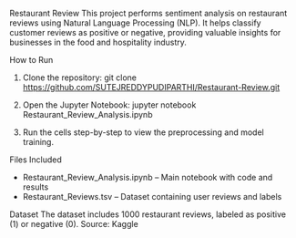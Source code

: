 Restaurant Review
This project performs sentiment analysis on restaurant reviews using Natural Language Processing (NLP). It helps classify customer reviews as positive or negative, providing valuable insights for businesses in the food and hospitality industry.

How to Run
1. Clone the repository:
git clone https://github.com/SUTEJREDDYPUDIPARTHI/Restaurant-Review.git

2. Open the Jupyter Notebook:
jupyter notebook Restaurant_Review_Analysis.ipynb

3. Run the cells step-by-step to view the preprocessing and model training.

Files Included
- Restaurant_Review_Analysis.ipynb – Main notebook with code and results
- Restaurant_Reviews.tsv – Dataset containing user reviews and labels

Dataset
The dataset includes 1000 restaurant reviews, labeled as positive (1) or negative (0). Source: Kaggle
